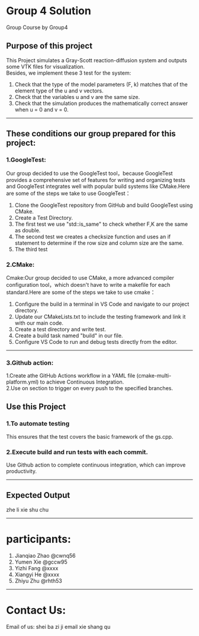 # Group 4 Solution
Group Course by Group4

## Purpose of this project
This Project simulates a Gray-Scott reaction-diffusion system and outputs some VTK files for visualization.<br>
Besides, we implement these 3 test for the system:<br>
1. Check that the type of the model parameters (F, k) matches that of the element type of the u and v vectors.
2. Check that the variables u and v are the same size.
3. Check that the simulation produces the mathematically correct answer when u = 0 and v = 0.

---

## These conditions our group prepared for this project:
### 1.GoogleTest:
Our group decided to use the GoogleTest tool，because GoogleTest provides a comprehensive set of features for writing and organizing tests and GoogleTest integrates well with popular build systems like CMake.Here are some of the steps we take to use GoogleTest：
1. Clone the GoogleTest repository from GitHub and build GoogleTest using CMake.
2. Create a Test Directory.
3. The first test we use "std::is_same" to check whether F,K are the same as double.
4. The second test we creates a checksize function and uses an if statement to determine if the row size and column size are the same.
5. The third test

### 2.CMake:
Cmake:Our group decided to use CMake, a more advanced compiler configuration tool，which doesn't have to write a makefile for each standard.Here are some of the steps we take to use cmake：
1. Configure the build in a terminal in VS Code and navigate to our project directory. 
2. Update our CMakeLists.txt to include the testing framework and link it with our main code.
3. Create a test directory and write test.
4. Create a build task named "build" in our file.
5. Configure VS Code to run and debug tests directly from the editor. 
---
### 3.Github action:
1.Create athe GitHub Actions workflow in a YAML file (cmake-multi-platform.yml) to achieve Continuous Integration.  
2.Use on section to trigger on every push to the specified branches.

## Use this Project 
### 1.To automate testing
This ensures that the test covers the basic framework of the gs.cpp.
### 2.Execute build and run tests with each commit.
Use Github action to complete continuous integration, which can improve productivity.

---

## Expected Output
zhe li xie shu chu

---

# participants:
1. Jianqiao Zhao @cwnq56
2. Yumen Xie @gccw95
3. Yizhi Fang @xxxx
4. Xiangyi He @xxxx
5. Zhiyu Zhu @rhth53

---

# Contact Us:
Email of us: shei ba zi ji email xie shang qu
